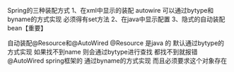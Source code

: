 Spring的三种装配方式
        1、在xml中显示的装配 autowire 可以通过bytype和byname的方式实现 必须得有set方法
        2、在java中显示配置
        3、隐式的自动装配bean【重要】

自动装配@Resource和@AutoWired
       @Resource 是java 的  默认通过bytype的方式实现 如果找不到name 则会通过bytype进行查找 都找不到就报错
       @AutoWired spring框架的 通过byname的方式实现 而且必须要求这个对象存在

